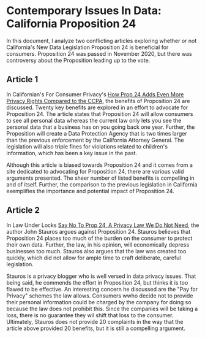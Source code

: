 # Contemporary Issues In Data: California Proposition 24
In this document, I analyze two conflicting articles exploring whether or not California's New Data Legislation Proposition 24 is beneficial for consumers. Proposition 24 was passed in November 2020, but there was controversy about the Proposition  leading up to the vote.

## Article 1
In Californian's For Consumer Privacy's [How Prop 24 Adds Even More Privacy Rights Compared to the CCPA](https://www.caprivacy.org/how-prop-24-adds-even-more-privacy-rights-compared-to-the-ccpa/), the benefits of Proposition 24 are discussed. Twenty key benefits are explored in an effort to advocate for Proposition 24. The article states that Proposition 24 will allow consumers to see all personal data whereas the current law only lets you see the personal data that a business has on you going back one year. Further, the Proposition will create a Data Protection Agency that is two times larger than the previous enforcement by the California Attorney General. The legislation will also triple fines for violations related to children's information, which has been a key issue in the past.

Although this article is biased towards Proposition 24 and it comes from a site dedicated to advocating for Proposition 24, there are various valid arguments presented. The sheer number of listed benefits is compelling in and of itself. Further, the comparison to the previous legislation in California exemplifies the importance and potential impact of Proposition 24.

## Article 2
In Law Under Locks [Say No To Prop 24, A Privacy Law We Do Not Need](https://johnalecs.wordpress.com/2020/09/30/say-no-to-prop-24-a-privacy-law-we-do-not-need/), the author John Stauros argues against Proposition 24. Stauros believes that Proposition 24 places too much of the burden on the consumer to protect their own data. Further, the law, in his opinion, will economically depress businesses too much. Stauros also argues that the law was created too quickly, which did not allow for ample time to craft deliberate, careful legislation.

Stauros is a privacy blogger who is well versed in data privacy issues. That being said, he commends the effort in Proposition 24, but thinks it is too flawed to be effective. An interesting concern he discussed are the "Pay for Privacy" schemes the law allows. Consumers wwho decide not to provide their personal information could be charged by the company for doing so because the law does not prohibit this. Since the companies will be taking a loss, there is no guarantee they wil shift that loss to the consumer. Ultimately, Stauros does not provide 20 complaints in the way that the article above provided 20 benefits, but it is still a compelling argument.




